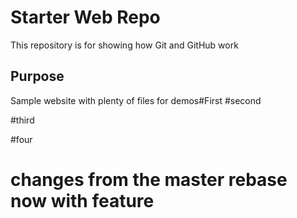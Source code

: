 # Starter Web Repo

This repository is for showing how Git and GitHub work

## Purpose

Sample website with plenty of files for demos#First
#second

#third

#four

# changes from the master rebase now with feature
